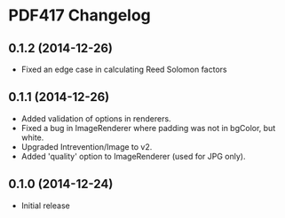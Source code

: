 PDF417 Changelog
================

0.1.2 (2014-12-26)
------------------

* Fixed an edge case in calculating Reed Solomon factors

0.1.1 (2014-12-26)
------------------

* Added validation of options in renderers.
* Fixed a bug in ImageRenderer where padding was not in bgColor, but white.
* Upgraded Intrevention/Image to v2.
* Added 'quality' option to ImageRenderer (used for JPG only).

0.1.0 (2014-12-24)
------------------

* Initial release
